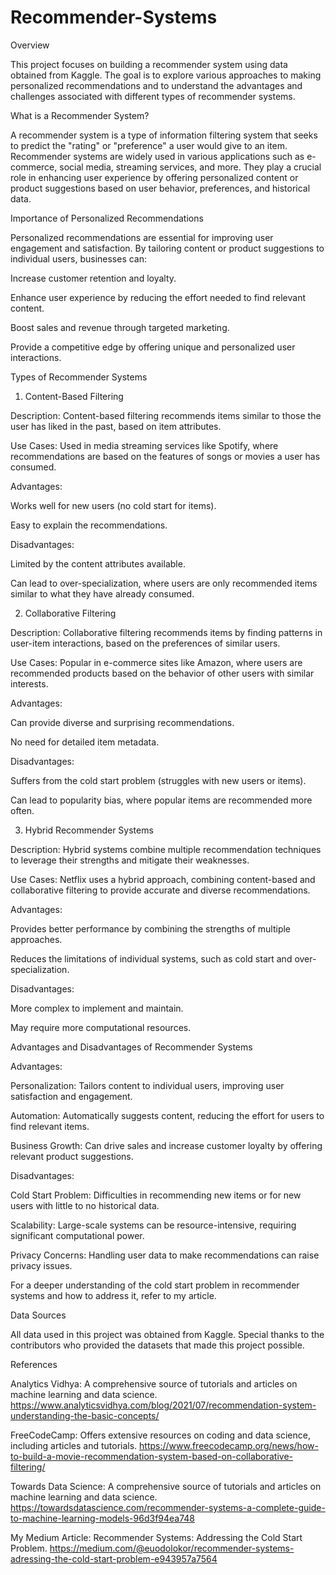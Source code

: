 # Recommender-Systems
Overview

This project focuses on building a recommender system using data obtained from Kaggle. The goal is to explore various approaches to making personalized recommendations and to understand the advantages and challenges associated with different types of recommender systems.

What is a Recommender System?

A recommender system is a type of information filtering system that seeks to predict the "rating" or "preference" a user would give to an item. Recommender systems are widely used in various applications such as e-commerce, social media, streaming services, and more. They play a crucial role in enhancing user experience by offering personalized content or product suggestions based on user behavior, preferences, and historical data.

Importance of Personalized Recommendations

Personalized recommendations are essential for improving user engagement and satisfaction. By tailoring content or product suggestions to individual users, businesses can:

Increase customer retention and loyalty.

Enhance user experience by reducing the effort needed to find relevant content.

Boost sales and revenue through targeted marketing.

Provide a competitive edge by offering unique and personalized user interactions.

Types of Recommender Systems

1. Content-Based Filtering

Description: Content-based filtering recommends items similar to those the user has liked in the past, based on item attributes.

Use Cases: Used in media streaming services like Spotify, where recommendations are based on the features of songs or movies a user has consumed.

Advantages:

Works well for new users (no cold start for items).

Easy to explain the recommendations.

Disadvantages:

Limited by the content attributes available.

Can lead to over-specialization, where users are only recommended items similar to what they have already consumed.

2. Collaborative Filtering

Description: Collaborative filtering recommends items by finding patterns in user-item interactions, based on the preferences of similar users.


Use Cases: Popular in e-commerce sites like Amazon, where users are recommended products based on the behavior of other users with similar interests.

Advantages:

Can provide diverse and surprising recommendations.

No need for detailed item metadata.

Disadvantages:

Suffers from the cold start problem (struggles with new users or items).

Can lead to popularity bias, where popular items are recommended more often.

3. Hybrid Recommender Systems

Description: Hybrid systems combine multiple recommendation techniques to leverage their strengths and mitigate their weaknesses.

Use Cases: Netflix uses a hybrid approach, combining content-based and collaborative filtering to provide accurate and diverse recommendations.

Advantages:

Provides better performance by combining the strengths of multiple approaches.

Reduces the limitations of individual systems, such as cold start and over-specialization.

Disadvantages:

More complex to implement and maintain.

May require more computational resources.

Advantages and Disadvantages of Recommender Systems

Advantages:

Personalization: Tailors content to individual users, improving user satisfaction and engagement.

Automation: Automatically suggests content, reducing the effort for users to find relevant items.

Business Growth: Can drive sales and increase customer loyalty by offering relevant product suggestions.

Disadvantages:

Cold Start Problem: Difficulties in recommending new items or for new users with little to no historical data.

Scalability: Large-scale systems can be resource-intensive, requiring significant computational power.

Privacy Concerns: Handling user data to make recommendations can raise privacy issues.

For a deeper understanding of the cold start problem in recommender systems and how to address it, refer to my article.

Data Sources

All data used in this project was obtained from Kaggle. Special thanks to the contributors who provided the datasets that made this project possible.

References

Analytics Vidhya: A comprehensive source of tutorials and articles on machine learning and data science.
https://www.analyticsvidhya.com/blog/2021/07/recommendation-system-understanding-the-basic-concepts/

FreeCodeCamp: Offers extensive resources on coding and data science, including articles and tutorials.
https://www.freecodecamp.org/news/how-to-build-a-movie-recommendation-system-based-on-collaborative-filtering/

Towards Data Science: A comprehensive source of tutorials and articles on machine learning and data science.
https://towardsdatascience.com/recommender-systems-a-complete-guide-to-machine-learning-models-96d3f94ea748

My Medium Article: Recommender Systems: Addressing the Cold Start Problem.
https://medium.com/@euodolokor/recommender-systems-adressing-the-cold-start-problem-e943957a7564
